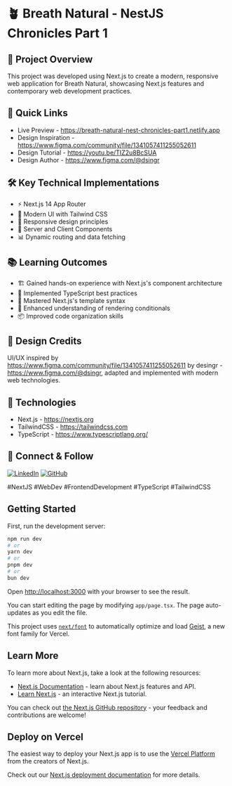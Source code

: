 # 🪴 Breath Natural - NestJS Chronicles Part 1

## 🎯 Project Overview
This project was developed using Next.js to create a modern, responsive web application for Breath Natural, showcasing Next.js features and contemporary web development practices.

## 🔗 Quick Links
- Live Preview - https://breath-natural-nest-chronicles-part1.netlify.app
- Design Inspiration - https://www.figma.com/community/file/1341057411255052611
- Design Tutorial - https://youtu.be/TIZ2u8BcSUA
- Design Author - https://www.figma.com/@dsingr

## 🛠️ Key Technical Implementations
- ⚡ Next.js 14 App Router
- 🎨 Modern UI with Tailwind CSS
- 📱 Responsive design principles
- 🎯 Server and Client Components
- 📊 Dynamic routing and data fetching

## 📚 Learning Outcomes
- 🏗️ Gained hands-on experience with Next.js's component architecture
- 📘 Implemented TypeScript best practices
- 🎨 Mastered Next.js's template syntax
- 🔄 Enhanced understanding of rendering conditionals
- 📦 Improved code organization skills

## 🎨 Design Credits
UI/UX inspired by https://www.figma.com/community/file/1341057411255052611 by desingr - https://www.figma.com/@dsingr, adapted and implemented with modern web technologies.

## 🚀 Technologies
- Next.js - https://nextjs.org
- TailwindCSS - https://tailwindcss.com
- TypeScript - https://www.typescriptlang.org/

## 🌟 Connect & Follow
[![LinkedIn](https://img.shields.io/badge/LinkedIn-0077B5?style=for-the-badge&logo=linkedin&logoColor=white)](https://www.linkedin.com/in/ricardo-camilo-web/)
[![GitHub](https://img.shields.io/badge/GitHub-100000?style=for-the-badge&logo=github&logoColor=white)](https://github.com/ricardo564)

#NextJS #WebDev #FrontendDevelopment #TypeScript #TailwindCSS

## Getting Started

First, run the development server:

```bash
npm run dev
# or
yarn dev
# or
pnpm dev
# or
bun dev
```

Open [http://localhost:3000](http://localhost:3000) with your browser to see the result.

You can start editing the page by modifying `app/page.tsx`. The page auto-updates as you edit the file.

This project uses [`next/font`](https://nextjs.org/docs/app/building-your-application/optimizing/fonts) to automatically optimize and load [Geist](https://vercel.com/font), a new font family for Vercel.

## Learn More

To learn more about Next.js, take a look at the following resources:

- [Next.js Documentation](https://nextjs.org/docs) - learn about Next.js features and API.
- [Learn Next.js](https://nextjs.org/learn) - an interactive Next.js tutorial.

You can check out [the Next.js GitHub repository](https://github.com/vercel/next.js) - your feedback and contributions are welcome!

## Deploy on Vercel

The easiest way to deploy your Next.js app is to use the [Vercel Platform](https://vercel.com/new?utm_medium=default-template&filter=next.js&utm_source=create-next-app&utm_campaign=create-next-app-readme) from the creators of Next.js.

Check out our [Next.js deployment documentation](https://nextjs.org/docs/app/building-your-application/deploying) for more details.

